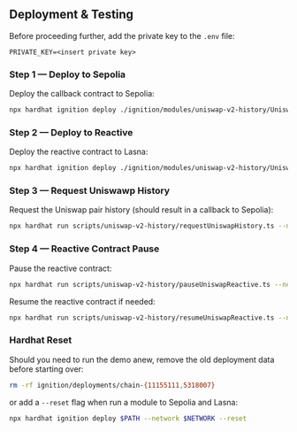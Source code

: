 ## Deployment & Testing

Before proceeding further, add the private key to the `.env` file:

```env
PRIVATE_KEY=<insert private key>
```

### Step 1 — Deploy to Sepolia

Deploy the callback contract to Sepolia:

```bash
npx hardhat ignition deploy ./ignition/modules/uniswap-v2-history/UniswapHistoryL1Module.ts --network sepolia
```

### Step 2 — Deploy to Reactive

Deploy the reactive contract to Lasna:

```bash
npx hardhat ignition deploy ./ignition/modules/uniswap-v2-history/UniswapHistoryReactiveModule.ts --network lasna
```

### Step 3 — Request Uniswawp History

Request the Uniswap pair history (should result in a callback to Sepolia):

```bash
npx hardhat run scripts/uniswap-v2-history/requestUniswapHistory.ts --network sepolia
```

### Step 4 — Reactive Contract Pause

Pause the reactive contract:

```bash
npx hardhat run scripts/uniswap-v2-history/pauseUniswapReactive.ts --network lasna
```

Resume the reactive contract if needed:

```bash
npx hardhat run scripts/uniswap-v2-history/resumeUniswapReactive.ts --network lasna
```

### Hardhat Reset

Should you need to run the demo anew, remove the old deployment data before starting over:

```bash
rm -rf ignition/deployments/chain-{11155111,5318007}
```

or add a `--reset` flag when run a module to Sepolia and Lasna:

```bash
npx hardhat ignition deploy $PATH --network $NETWORK --reset
```